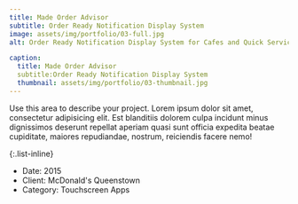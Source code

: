 ```yaml
---
title: Made Order Advisor
subtitle: Order Ready Notification Display System
image: assets/img/portfolio/03-full.jpg
alt: Order Ready Notification Display System for Cafes and Quick Service Restaurants.

caption: 
  title: Made Order Advisor
  subtitle:Order Ready Notification Display System
  thumbnail: assets/img/portfolio/03-thumbnail.jpg
---
```

Use this area to describe your project. Lorem ipsum dolor sit amet, consectetur adipisicing elit. Est blanditiis dolorem culpa incidunt minus dignissimos deserunt repellat aperiam quasi sunt officia expedita beatae cupiditate, maiores repudiandae, nostrum, reiciendis facere nemo!

{:.list-inline}
- Date: 2015
- Client: McDonald's Queenstown
- Category: Touchscreen Apps

